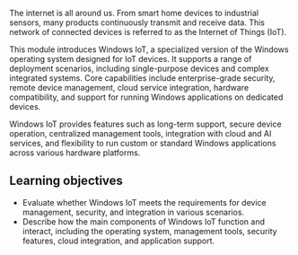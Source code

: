 The internet is all around us. From smart home devices to industrial sensors, many products continuously transmit and receive data. This network of connected devices is referred to as the Internet of Things (IoT).

This module introduces Windows IoT, a specialized version of the Windows operating system designed for IoT devices. It supports a range of deployment scenarios, including single-purpose devices and complex integrated systems. Core capabilities include enterprise-grade security, remote device management, cloud service integration, hardware compatibility, and support for running Windows applications on dedicated devices.

Windows IoT provides features such as long-term support, secure device operation, centralized management tools, integration with cloud and AI services, and flexibility to run custom or standard Windows applications across various hardware platforms.

## Learning objectives

- Evaluate whether Windows IoT meets the requirements for device management, security, and integration in various scenarios.
- Describe how the main components of Windows IoT function and interact, including the operating system, management tools, security features, cloud integration, and application support.
